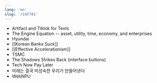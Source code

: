 ```yaml
---
lang: 'en'
slug: '/14F701'
---
```


- Artifact and Tiktok for Texts
- The Engine Equation -- asset, utility, time, economy, and enterprises
- Hyundai
- [[Korean Banks Suck]]
- [[Effective Accelerationism]]
- TSMC
- The Shadows Strikes Back (interface buttons)
- Tech Now Pay Later
- 미래는 결국 미성숙한 우리가 만들어낸다
- WebNPU